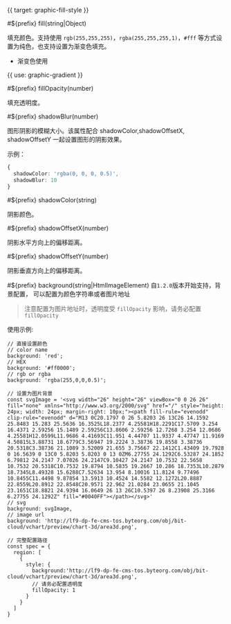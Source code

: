 {{ target: graphic-fill-style }}

<!-- IFillStyle -->

#${prefix} fill(string|Object)

填充颜色。支持使用 `rgb(255,255,255)`，`rgba(255,255,255,1)`，`#fff` 等方式设置为纯色，也支持设置为渐变色填充。

- 渐变色使用

{{ use: graphic-gradient }}

#${prefix} fillOpacity(number)

填充透明度。

#${prefix} shadowBlur(number)

图形阴影的模糊大小。该属性配合 shadowColor,shadowOffsetX, shadowOffsetY 一起设置图形的阴影效果。

示例：

```ts
{
  shadowColor: 'rgba(0, 0, 0, 0.5)',
  shadowBlur: 10
}
```

#${prefix} shadowColor(string)

阴影颜色。

#${prefix} shadowOffsetX(number)

阴影水平方向上的偏移距离。

#${prefix} shadowOffsetY(number)

阴影垂直方向上的偏移距离。

#${prefix} background(string|HtmlImageElement)
自`1.2.0`版本开始支持，背景配置， 可以配置为颜色字符串或者图片地址

> 注意配置为图片地址时，透明度受 `fillOpacity` 影响，请务必配置 `fillOpacity`

使用示例:

```
// 直接设置颜色
// color name
background: 'red';
// HEX
background: '#ff0000';
// rgb or rgba
background: 'rgba(255,0,0,0.5)';

// 设置为图片背景
const svgImage = '<svg width="26" height="26" viewBox="0 0 26 26" fill="none" xmlns="http://www.w3.org/2000/svg" href="/" style="height: 24px; width: 24px; margin-right: 10px;"><path fill-rule="evenodd" clip-rule="evenodd" d="M13 0C20.1797 0 26 5.8203 26 13C26 14.1592 25.8483 15.283 25.5636 16.3525L18.2377 4.25581H18.2291C17.5709 3.254 16.4371 2.59256 15.1489 2.59256C13.8606 2.59256 12.7268 3.254 12.0686 4.25581H12.0599L11.9686 4.41693C11.951 4.44707 11.9337 4.47747 11.9169 4.50815L3.88731 18.6779C3.56947 19.2224 3.38736 19.8558 3.38736 20.5318C3.38736 21.1089 3.52009 21.655 3.75667 22.1412C1.43409 19.7928 0 16.5639 0 13C0 5.8203 5.8203 0 13 0ZM6.27755 24.1292C6.53287 24.1852 6.79812 24.2147 7.07026 24.2147C9.10427 24.2147 10.7532 22.5658 10.7532 20.5318C10.7532 19.8794 10.5835 19.2667 10.286 18.7353L10.2879 18.7345L8.49328 15.6288C7.52634 13.954 8.10016 11.8124 9.77496 10.8455C11.4498 9.87854 13.5913 10.4524 14.5582 12.1272L20.8887 22.8559L20.8912 22.8548C20.9571 22.962 21.0284 23.0655 21.1045 23.1651C18.8821 24.9394 16.0649 26 13 26C10.5397 26 8.23908 25.3166 6.27755 24.1292Z" fill="#0040FF"></path></svg>'
// svg
background: svgImage,
// image url
background: 'http://lf9-dp-fe-cms-tos.byteorg.com/obj/bit-cloud/vchart/preview/chart-3d/area3d.png',

// 完整配置路径
const spec = {
  region: [
    {
      style: {
        background:'http://lf9-dp-fe-cms-tos.byteorg.com/obj/bit-cloud/vchart/preview/chart-3d/area3d.png',
        // 请务必配置透明度
        fillOpacity: 1
      }
    }
  ]
}

```
